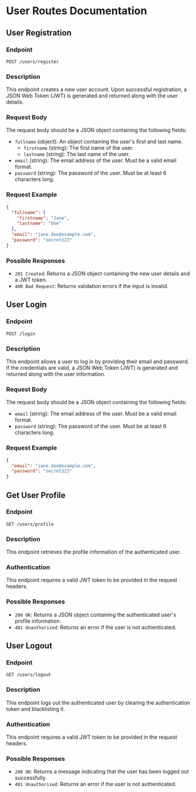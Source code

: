 # User Routes Documentation

## User Registration

### Endpoint
`POST /users/register`

### Description
This endpoint creates a new user account. Upon successful registration, a JSON Web Token (JWT) is generated and returned along with the user details.

### Request Body
The request body should be a JSON object containing the following fields:

- `fullname` (object): An object containing the user's first and last name.
  - `firstname` (string): The first name of the user.
  - `lastname` (string): The last name of the user.
- `email` (string): The email address of the user. Must be a valid email format.
- `password` (string): The password of the user. Must be at least 6 characters long.

### Request Example
```json
{
  "fullname": {
    "firstname": "Jane",
    "lastname": "Doe"
  },
  "email": "jane.doe@example.com",
  "password": "secret123"
}
```

### Possible Responses
- `201 Created`: Returns a JSON object containing the new user details and a JWT token.
- `400 Bad Request`: Returns validation errors if the input is invalid.

## User Login

### Endpoint
`POST /login`

### Description
This endpoint allows a user to log in by providing their email and password. If the credentials are valid, a JSON Web Token (JWT) is generated and returned along with the user information.

### Request Body
The request body should be a JSON object containing the following fields:

- `email` (string): The email address of the user. Must be a valid email format.
- `password` (string): The password of the user. Must be at least 6 characters long.

### Request Example
```json
{
  "email": "jane.doe@example.com",
  "password": "secret123"
}
```
## Get User Profile

### Endpoint
`GET /users/profile`

### Description
This endpoint retrieves the profile information of the authenticated user.

### Authentication
This endpoint requires a valid JWT token to be provided in the request headers.

### Possible Responses
- `200 OK`: Returns a JSON object containing the authenticated user's profile information.
- `401 Unauthorized`: Returns an error if the user is not authenticated.

## User Logout

### Endpoint
`GET /users/logout`

### Description
This endpoint logs out the authenticated user by clearing the authentication token and blacklisting it.

### Authentication
This endpoint requires a valid JWT token to be provided in the request headers.

### Possible Responses
- `200 OK`: Returns a message indicating that the user has been logged out successfully.
- `401 Unauthorized`: Returns an error if the user is not authenticated.